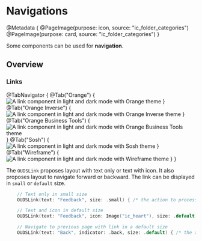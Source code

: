 # Navigations

@Metadata {
    @PageImage(purpose: icon, source: "ic_folder_categories")
    @PageImage(purpose: card, source: "ic_folder_categories")
}

Some components can be used for **navigation**.

## Overview

### Links

@TabNavigator {
    @Tab("Orange") {
        ![A link component in light and dark mode with Orange theme](component_link_Orange)
    }
    @Tab("Orange Inverse") {
        ![A link component in light and dark mode with Orange Inverse theme](component_link_OrangeInverse)
    }
    @Tab("Orange Business Tools") {
        ![A link component in light and dark mode with Orange Business Tools theme](component_link_OrangeBusinessTools)
    }
    @Tab("Sosh") {
        ![A link component in light and dark mode with Sosh theme](component_link_Sosh)
    }
    @Tab("Wireframe") {
        ![A link component in light and dark mode with Wireframe theme](component_link_Wireframe)
    }
}

The ``OUDSLink`` proposes layout with text only or text with icon.
It also proposes layout to navigate forward or backward.
The link can be displayed in `small` or `default` size.

```swift
    // Text only in small size
    OUDSLink(text: "Feedback", size: .small) { /* the action to process */ }

    // Text and icon in default size
    OUDSLink(text: "Feedback", icon: Image("ic_heart"), size: .default) { /* the action to process */ }

    // Navigate to previous page with link in a default size
    OUDSLink(text: "Back", indicator: .back, size: .default) { /* the action to process */ }
```
